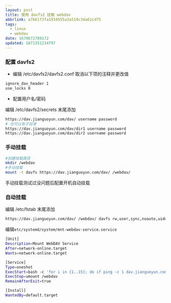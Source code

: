 ```yaml
---
layout: post
title: 使用 davfs2 挂载 webdav
abbrlink: a7b61f3fa1934555a3a519c34a61cd75
tags:
  - linux
  - webdav
date: 1670672789172
updated: 1671351234797
---
```


### 配置 davfs2

- 编辑 /etc/davfs2/davfs2.conf 取消以下项的注释并更改值

```bash
ignore_dav_header 1
use_locks 0
```

- 配置用户名/密码

编辑 /etc/davfs2/secrets 末尾添加

```bash
https://dav.jianguoyun.com/dav/ username password
# 也可以有子目录
https://dav.jianguoyun.com/dav/dir1 username password
https://dav.jianguoyun.com/dav/dir2 username password
```

### 手动挂载

```bash
#创建挂载路径
mkdir /webdav
#手动挂载
mount -t davfs https://dav.jianguoyun.com/dav/ /webdav/
```

手动挂载测试过没问题后配置开机自动挂载

### 自动挂载

编辑 /etc/fstab 末尾添加

```bash
https://dav.jianguoyun.com/dav/ /webdav/ davfs rw,user,sync,noauto,uid=idea,_netdev 0 0
```

编辑`etc/systemd/system/mnt-webdav-service.service`

```bash
[Unit]
Description=Mount WebDAV Service
After=network-online.target
Wants=network-online.target

[Service]
Type=oneshot
ExecStart=bash -c 'for i in {1..15}; do if ping -c 1 dav.jianguoyun.com; hen mount /webdav; break; else sleep 1; fi; done'
ExecStop=umount /webdav
RemainAfterExit=true

[Install]
WantedBy=default.target
```
